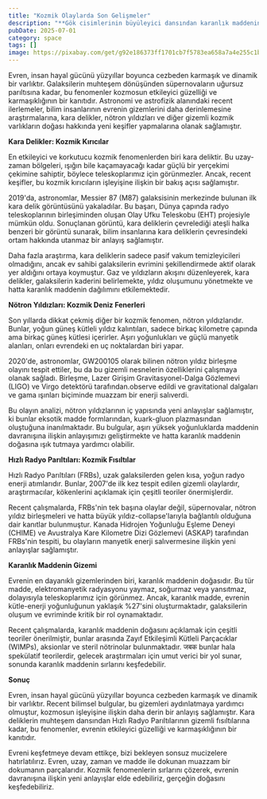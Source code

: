 ```yaml
---
title: "Kozmik Olaylarda Son Gelişmeler"
description: "**Gök cisimlerinin büyüleyici dansından karanlık maddenin gizemli fısıltılarına kadar, evren bizi..."
pubDate: 2025-07-01
category: space
tags: []
image: https://pixabay.com/get/g92e186373ff1701cb7f5783ea658a7a4e255c1ba4a7543ceea3b1f4fedb483e53db52e3dc8c1b3815d993bc1acede6fe5ca74597a9b1761985a8f0fdfd044f79_640.jpg
---
```


Evren, insan hayal gücünü yüzyıllar boyunca cezbeden karmaşık ve dinamik bir varlıktır. Galaksilerin muhteşem dönüşünden süpernovaların uğursuz parıltısına kadar, bu fenomenler kozmosun etkileyici güzelliği ve karmaşıklığının bir kanıtıdır. Astronomi ve astrofizik alanındaki recent ilerlemeler, bilim insanlarının evrenin gizemlerini daha derinlemesine araştırmalarına, kara delikler, nötron yıldızları ve diğer gizemli kozmik varlıkların doğası hakkında yeni keşifler yapmalarına olanak sağlamıştır.

**Kara Delikler: Kozmik Kırıcılar**

En etkileyici ve korkutucu kozmik fenomenlerden biri kara deliktir. Bu uzay-zaman bölgeleri, ışığın bile kaçamayacağı kadar güçlü bir yerçekimi çekimine sahiptir, böylece teleskoplarımız için görünmezler. Ancak, recent keşifler, bu kozmik kırıcıların işleyişine ilişkin bir bakış açısı sağlamıştır.

2019'da, astronomlar, Messier 87 (M87) galaksisinin merkezinde bulunan ilk kara delik görüntüsünü yakaladılar. Bu başarı, Dünya çapında radyo teleskoplarının birleşiminden oluşan Olay Ufku Teleskobu (EHT) projesiyle mümkün oldu. Sonuçlanan görüntü, kara deliklerin çevrelediği ateşli halka benzeri bir görüntü sunarak, bilim insanlarına kara deliklerin çevresindeki ortam hakkında utanmaz bir anlayış sağlamıştır.

Daha fazla araştırma, kara deliklerin sadece pasif vakum temizleyicileri olmadığını, ancak ev sahibi galaksilerin evrimini şekillendirmede aktif olarak yer aldığını ortaya koymuştur. Gaz ve yıldızların akışını düzenleyerek, kara delikler, galaksilerin kaderini belirlemekte, yıldız oluşumunu yönetmekte ve hatta karanlık maddenin dağılımını etkilemektedir.

**Nötron Yıldızları: Kozmik Deniz Fenerleri**

Son yıllarda dikkat çekmiş diğer bir kozmik fenomen, nötron yıldızlarıdır. Bunlar, yoğun güneş kütleli yıldız kalıntıları, sadece birkaç kilometre çapında ama birkaç güneş kütlesi içerirler. Aşırı yoğunlukları ve güçlü manyetik alanları, onları evrendeki en uç noktalardan biri yapar.

2020'de, astronomlar, GW200105 olarak bilinen nötron yıldız birleşme olayını tespit ettiler, bu da bu gizemli nesnelerin özelliklerini çalışmaya olanak sağladı. Birleşme, Lazer Girişim Gravitasyonel-Dalga Gözlemevi (LIGO) ve Virgo detektörü tarafından.observe edildi ve gravitational dalgaları ve gama ışınları biçiminde muazzam bir enerji salıverdi.

Bu olayın analizi, nötron yıldızlarının iç yapısında yeni anlayışlar sağlamıştır, ki bunlar eksotik madde formlarından, kuark-gluon plazmasından oluştuğuna inanılmaktadır. Bu bulgular, aşırı yüksek yoğunluklarda maddenin davranışına ilişkin anlayışımızı geliştirmekte ve hatta karanlık maddenin doğasına ışık tutmaya yardımcı olabilir.

**Hızlı Radyo Parıltıları: Kozmik Fısıltılar**

Hızlı Radyo Parıltıları (FRBs), uzak galaksilerden gelen kısa, yoğun radyo enerji atımlarıdır. Bunlar, 2007'de ilk kez tespit edilen gizemli olaylardır, araştırmacılar, kökenlerini açıklamak için çeşitli teoriler önermişlerdir.

Recent çalışmalarda, FRBs'nin tek başına olaylar değil, süpernovalar, nötron yıldız birleşmeleri ve hatta büyük yıldız-collapse'larıyla bağlantılı olduğuna dair kanıtlar bulunmuştur. Kanada Hidrojen Yoğunluğu Eşleme Deneyi (CHIME) ve Avustralya Kare Kilometre Dizi Gözlemevi (ASKAP) tarafından FRBs'nin tespiti, bu olayların manyetik enerji salıvermesine ilişkin yeni anlayışlar sağlamıştır.

**Karanlık Maddenin Gizemi**

Evrenin en dayanıklı gizemlerinden biri, karanlık maddenin doğasıdır. Bu tür madde, elektromanyetik radyasyonu yaymaz, soğurmaz veya yansıtmaz, dolayısıyla teleskoplarımız için görünmez. Ancak, karanlık madde, evrenin kütle-enerji yoğunluğunun yaklaşık %27'sini oluşturmaktadır, galaksilerin oluşum ve evriminde kritik bir rol oynamaktadır.

Recent çalışmalarda, karanlık maddenin doğasını açıklamak için çeşitli teoriler önerilmiştir, bunlar arasında Zayıf Etkileşimli Kütleli Parçacıklar (WIMPs), aksionlar ve steril nötrinolar bulunmaktadır. जबक bunlar hala spekülatif teorilerdir, gelecek araştırmaları için umut verici bir yol sunar, sonunda karanlık maddenin sırlarını keşfedebilir.

**Sonuç**

Evren, insan hayal gücünü yüzyıllar boyunca cezbeden karmaşık ve dinamik bir varlıktır. Recent bilimsel bulgular, bu gizemleri aydınlatmaya yardımcı olmuştur, kozmosun işleyişine ilişkin daha derin bir anlayış sağlamıştır. Kara deliklerin muhteşem dansından Hızlı Radyo Parıltılarının gizemli fısıltılarına kadar, bu fenomenler, evrenin etkileyici güzelliği ve karmaşıklığının bir kanıtıdır.

Evreni keşfetmeye devam ettikçe, bizi bekleyen sonsuz mucizelere hatırlatılırız. Evren, uzay, zaman ve madde ile dokunan muazzam bir dokumanın parçalarıdır. Kozmik fenomenlerin sırlarını çözerek, evrenin davranışına ilişkin yeni anlayışlar elde edebiliriz, gerçeğin doğasını keşfedebiliriz.